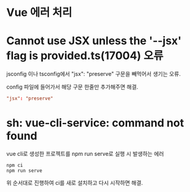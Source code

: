# Vue 에러 처리

# Cannot use JSX unless the '--jsx' flag is provided.ts(17004) 오류

jsconfig 이나 tsconfig에서 "jsx": "preserve" 구문을 빼먹어서 생기는 오류.

config 파일에 들어가서 해당 구문 한줄만 추가해주면 해결.

```conf
"jsx": "preserve" 
```

# sh: vue-cli-service: command not found

vue cli로 생성한 프로젝트를 npm run serve로 실행 시 발생하는 에러

```
npm ci
npm run serve
```
위 순서대로 진행하여 ci를 새로 설치하고 다시 시작하면 해결.